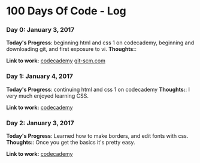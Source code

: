 # 100 Days Of Code - Log

### Day 0: January 3, 2017 
**Today's Progress**: beginning html and css 1 on codecademy, beginning and downloading git, and first exposure to vi.
**Thoughts:**: 

**Link to work:** [codecademy](http://www.codecademy.com)
		  [git-scm.com](http://git-scm.com)

### Day 1: January 4, 2017 
**Today's Progress**: continuing html and css 1 on codecademy
**Thoughts:**: I very much enjoyed learning CSS.

**Link to work:** [codecademy](https://www.codecademy.com/en/courses/learn-html-css)

### Day 2: January 3, 2017 
**Today's Progress**: Learned how to make borders, and edit fonts with css.
**Thoughts:**: Once you get the basics it's pretty easy.

**Link to work:** [codecademy](https://www.codecademy.com/en/courses/learn-html-css)













